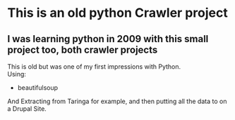 # This is an old python Crawler project

## I was learning python in 2009 with this small project too, both crawler projects

This is old but was one of my first impressions with Python. <br />
Using:
*   beautifulsoup

And Extracting from Taringa for example, and then putting all the data to on a Drupal Site.
